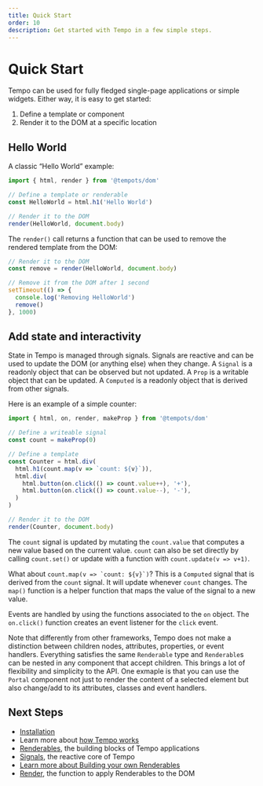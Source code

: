 ```yaml
---
title: Quick Start
order: 10
description: Get started with Tempo in a few simple steps.
---
```

# Quick Start

Tempo can be used for fully fledged single-page applications or simple widgets. Either way, it is easy to get started:

1.	Define a template or component
2.	Render it to the DOM at a specific location

## Hello World

A classic “Hello World” example:

```ts
import { html, render } from '@tempots/dom'

// Define a template or renderable
const HelloWorld = html.h1('Hello World')

// Render it to the DOM
render(HelloWorld, document.body)
```

The `render()` call returns a function that can be used to remove the rendered template from the DOM:

```ts
// Render it to the DOM
const remove = render(HelloWorld, document.body)

// Remove it from the DOM after 1 second
setTimeout(() => {
  console.log('Removing HelloWorld')
  remove()
}, 1000)
```

## Add state and interactivity

State in Tempo is managed through signals. Signals are reactive and can be used to update the DOM (or anything else) when they change. A `Signal` is a readonly object that can be observed but not updated. A `Prop` is a writable object that can be updated. A `Computed` is a readonly object that is derived from other signals.

Here is an example of a simple counter:

```ts
import { html, on, render, makeProp } from '@tempots/dom'

// Define a writeable signal
const count = makeProp(0)

// Define a template
const Counter = html.div(
  html.h1(count.map(v => `count: ${v}`)),
  html.div(
    html.button(on.click(() => count.value++), '+'),
    html.button(on.click(() => count.value--), '-'),
  )
)

// Render it to the DOM
render(Counter, document.body)
```

The `count` signal is updated by mutating the `count.value` that computes a new value based on the current value. `count` can also be set directly by calling `count.set()` or update with a function with `count.update(v => v+1)`.

What about ``count.map(v => `count: ${v}`)``? This is a `Computed` signal that is derived from the `count` signal. It will update whenever `count` changes. The `map()` function is a helper function that maps the value of the signal to a new value.

Events are handled by using the functions associated to the `on` object. The `on.click()` function creates an event listener for the `click` event.

Note that differently from other frameworks, Tempo does not make a distinction between children nodes, attributes, properties, or event handlers. Everything satisfies the same `Renderable` type and `Renderable`s can be nested in any component that accept children. This brings a lot of flexibility and simplicity to the API. One exmaple is that you can use the `Portal` component not just to render the content of a selected element but also change/add to its attributes, classes and event handlers.

## Next Steps

- [Installation](/page/installation.html)
- Learn more about [how Tempo works](/page/how-it-works.html)
- [Renderables](/page/renderables.html), the building blocks of Tempo applications
- [Signals](/page/signals.html), the reactive core of Tempo
- [Learn more about Building your own Renderables](/page/components.html)
- [Render](/page/render.html), the function to apply Renderables to the DOM
